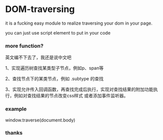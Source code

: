 # DOM-traversing
it is a fucking easy module to realize traversing your dom in your page.

you can just use script element to put in your code

### more function?

英文编不下去了，我还是说中文吧

1、实现遍历树查找某类型子节点，例如p、span等

2、查找节点下的某类节点，例如 .subtype 的查找

3、实现允许传入回调函数，再查找完成后执行，实现对查找结果的附加功能执行，例如对查找结果的节点改变css样式 或者添加事件监听器。

### example 
window.traverse(document.body)

### thanks
